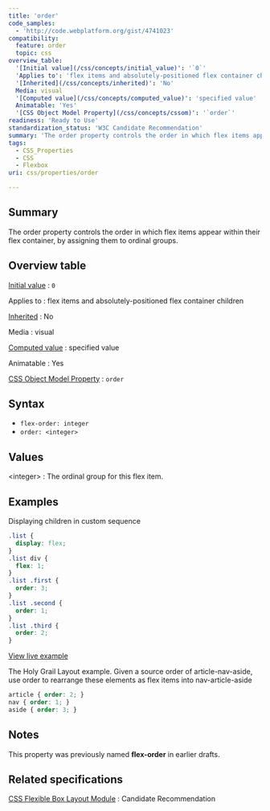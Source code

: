 ```yaml
---
title: 'order'
code_samples:
  - 'http://code.webplatform.org/gist/4741023'
compatibility:
  feature: order
  topic: css
overview_table:
  '[Initial value](/css/concepts/initial_value)': '`0`'
  'Applies to': 'flex items and absolutely-positioned flex container children'
  '[Inherited](/css/concepts/inherited)': 'No'
  Media: visual
  '[Computed value](/css/concepts/computed_value)': 'specified value'
  Animatable: 'Yes'
  '[CSS Object Model Property](/css/concepts/cssom)': '`order`'
readiness: 'Ready to Use'
standardization_status: 'W3C Candidate Recommendation'
summary: 'The order property controls the order in which flex items appear within their flex container, by assigning them to ordinal groups.'
tags:
  - CSS_Properties
  - CSS
  - Flexbox
uri: css/properties/order

---
```

## Summary

The order property controls the order in which flex items appear within their flex container, by assigning them to ordinal groups.

## Overview table

[Initial value](/css/concepts/initial_value)
:   `0`

Applies to
:   flex items and absolutely-positioned flex container children

[Inherited](/css/concepts/inherited)
:   No

Media
:   visual

[Computed value](/css/concepts/computed_value)
:   specified value

Animatable
:   Yes

[CSS Object Model Property](/css/concepts/cssom)
:   `order`

## Syntax

-   `flex-order: integer`
-   `order: <integer>`

## Values

\<integer\>
:   The ordinal group for this flex item.

## Examples

Displaying children in custom sequence

``` css
.list {
  display: flex;
}
.list div {
  flex: 1;
}
.list .first {
  order: 3;
}
.list .second {
  order: 1;
}
.list .third {
  order: 2;
}
```

[View live example](http://code.webplatform.org/gist/4741023)

The Holy Grail Layout example. Given a source order of article-nav-aside, use order to rearrange these elements as flex items into nav-article-aside

``` css
article { order: 2; }
nav { order: 1; }
aside { order: 3; }
```

## Notes

This property was previously named **flex-order** in earlier drafts.

## Related specifications

[CSS Flexible Box Layout Module](http://www.w3.org/TR/css3-flexbox/#order-property)
:   Candidate Recommendation

